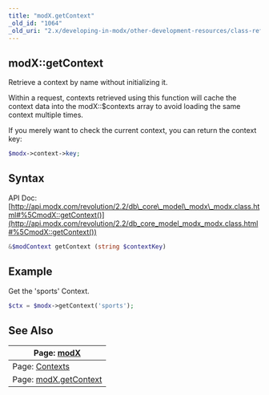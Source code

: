 ```yaml
---
title: "modX.getContext"
_old_id: "1064"
_old_uri: "2.x/developing-in-modx/other-development-resources/class-reference/modx/modx.getcontext"
---
```


## modX::getContext

Retrieve a context by name without initializing it.

Within a request, contexts retrieved using this function will cache the context data into the modX::$contexts array to avoid loading the same context multiple times.

If you merely want to check the current context, you can return the context key:

``` php 
$modx->context->key;
```

## Syntax

API Doc: [http://api.modx.com/revolution/2.2/db\_core\_model\_modx\_modx.class.html#%5CmodX::getContext()](http://api.modx.com/revolution/2.2/db_core_model_modx_modx.class.html#%5CmodX::getContext())

``` php 
&$modContext getContext (string $contextKey)
```

## Example

Get the 'sports' Context.

``` php 
$ctx = $modx->getContext('sports');
```

## See Also

| Page: [modX](developing-in-modx/other-development-resources/class-reference/modx) |
|---------------------------------------------------------------------------------------------------|
| Page: [Contexts](administering-your-site/contexts) |
| Page: [modX.getContext](developing-in-modx/other-development-resources/class-reference/modx/modx.getcontext) |
